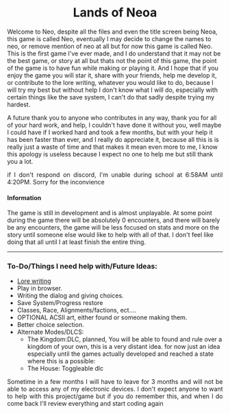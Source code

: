 <h1 align="center">Lands of Neoa</h1>

<p align="left">Welcome to Neo, despite all the files and even the title screen being Neoa, this game is called Neo, eventually I may decide to change the names to neo, or remove mention of neo at all but for now this game is called Neo. This is the first game I've ever made, and I do understand that it may not be the best game, or story at all but thats not the point of this game, the point of the game is to have fun while making or playing it. And I hope that if you enjoy the game you will star it, share with your friends, help me develop it, or contribute to the lore writing, whatever you would like to do, because I will try my best but without help I don't know what I will do, especially with certain things like the save system, I can't do that sadly despite trying my hardest.</p>

<p align="left">A future thank you to anyone who contributes in any way, thank you for all of your hard work, and help, I couldn't have done it without you, well maybe I could have if I worked hard and took a few months, but with your help it has been faster than ever, and I really do appreciate it, because all this is is really just a waste of time and that makes it mean even more to me, I know this apology is useless because I expect no one to help me but still thank you a lot.</p>

<p align="justify">if I don't respond on discord, I'm unable during school at 6:58AM until 4:20PM. Sorry for the inconvience</p>

<h4>Information</h4>

<p align="left">The game is still in development and is almost unplayable. At some point during the game there will be absolutely 0 encounters, and there will barely be any encounters, the game will be less focused on stats and more on the story until someone else would like to help with all of that. I don't feel like doing that all until I at least finish the entire thing.</p>

-------------------------------------

<h3> To-Do/Things I need help with/Future Ideas:</h3>

- <a href="https://github.com/DELUXEHUNTER/neo/blob/Master/Lore.md">Lore writing</a>
- Play in browser. 
- Writing the dialog and giving choices.
- Save System/Progress restore
- Classes, Race, Alignments/factions, ect.... 
- OPTIONAL ACSII art, either found or someone making them.
- Better choice selection.
- Alternate Modes/DLCS:
    - The Kingdom:DLC, planned, You will be able to found and rule over a kingdom of your own, this is a very distant idea. for now just an idea especially until the games actually developed and reached a state where this is a possible:
    - The House: Toggleable dlc

<p align="justify">Sometime in a few months I will have to leave for 3 months and will not be able to access any of my electronic devices. I don't expect anyone to want to help with this project/game but if you do remember this, and when I do come back I'll review everything and start coding again</p>